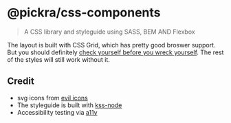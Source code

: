 # @pickra/css-components

> A CSS library and styleguide using SASS, BEM AND Flexbox

The layout is built with CSS Grid,
which has pretty good broswer support.
But you should definitely
[check yourself before you wreck yourself](https://caniuse.com/#search=css%20grid).
The rest of the styles will still work without it.

## Credit
- svg icons from [evil icons](http://evil-icons.io/)
- The styleguide is built with [kss-node](https://github.com/kss-node/kss-node)
- Accessibility testing via [a11y](https://github.com/addyosmani/a11y)